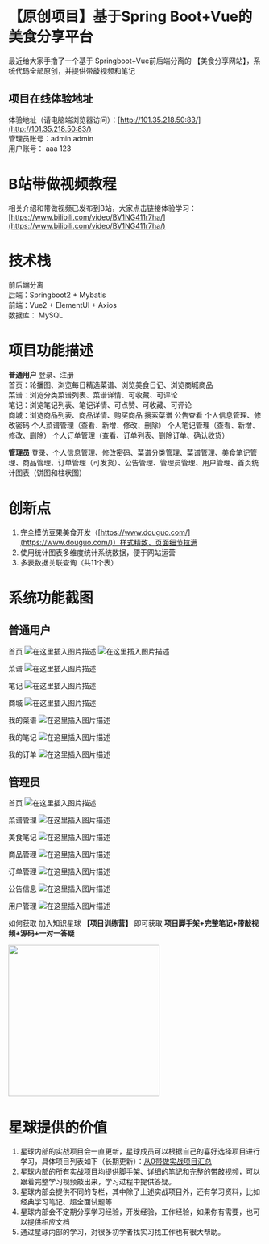 # 【原创项目】基于Spring Boot+Vue的美食分享平台
最近给大家手撸了一个基于 Springboot+Vue前后端分离的 【美食分享网站】，系统代码全部原创，并提供带敲视频和笔记

## 项目在线体验地址
体验地址（请电脑端浏览器访问）：[http://101.35.218.50:83/](http://101.35.218.50:83/)  
管理员账号：admin admin  
用户账号： aaa 123

# B站带做视频教程
相关介绍和带做视频已发布到B站，大家点击链接体验学习：
[https://www.bilibili.com/video/BV1NG411r7ha/](https://www.bilibili.com/video/BV1NG411r7ha/)

# 技术栈
前后端分离  
后端：Springboot2 + Mybatis  
前端：Vue2 + ElementUI + Axios  
数据库： MySQL

# 项目功能描述
**普通用户**
登录、注册  
首页：轮播图、浏览每日精选菜谱、浏览美食日记、浏览商城商品  
菜谱：浏览分类菜谱列表、菜谱详情、可收藏、可评论  
笔记：浏览笔记列表、笔记详情、可点赞、可收藏、可评论  
商城：浏览商品列表、商品详情、购买商品
搜索菜谱
公告查看
个人信息管理、修改密码
个人菜谱管理（查看、新增、修改、删除）
个人笔记管理（查看、新增、修改、删除）
个人订单管理（查看、订单列表、删除订单、确认收货）

**管理员**
登录、个人信息管理、修改密码、菜谱分类管理、菜谱管理、美食笔记管理、商品管理、订单管理（可发货）、公告管理、管理员管理、用户管理、首页统计图表（饼图和柱状图）

# 创新点
1. 完全模仿豆果美食开发（[https://www.douguo.com/](https://www.douguo.com/)）样式精致、页面细节拉满
2. 使用统计图表多维度统计系统数据，便于网站运营
3. 多表数据关联查询（共11个表）

# 系统功能截图
## 普通用户
首页
![在这里插入图片描述](https://img-blog.csdnimg.cn/direct/9bc8160597344583ae917189f06c2feb.png)
![在这里插入图片描述](https://img-blog.csdnimg.cn/direct/27eaf12675684d2ba529239d86056fb6.png)

菜谱
![在这里插入图片描述](https://img-blog.csdnimg.cn/direct/387c0c6983e54ef0af8b51d98fdaa2f4.png)

笔记
![在这里插入图片描述](https://img-blog.csdnimg.cn/direct/2c26fe3d0d864f609b2430b70b123e60.png)

商城
![在这里插入图片描述](https://img-blog.csdnimg.cn/direct/15d0e4c567844624a412c189f8710ed0.png)

我的菜谱
![在这里插入图片描述](https://img-blog.csdnimg.cn/direct/e55f989e59da4a68b51c6c8958d88f00.png)

我的笔记
![在这里插入图片描述](https://img-blog.csdnimg.cn/direct/ba0de4daf7c14a9a82ea35ddbda2ae50.png)

我的订单
![在这里插入图片描述](https://img-blog.csdnimg.cn/direct/0ddf00cf7ee241f3bf62898fe0db607c.png)

## 管理员
首页
![在这里插入图片描述](https://img-blog.csdnimg.cn/direct/bd2dbe85418a414e9cc56105534fde45.png)

菜谱管理
![在这里插入图片描述](https://img-blog.csdnimg.cn/direct/012ebea19ff54789bb9f79dda4d912f2.png)

美食笔记
![在这里插入图片描述](https://img-blog.csdnimg.cn/direct/819e2833f6f24924bcca276cccdc520b.png)

商品管理
![在这里插入图片描述](https://img-blog.csdnimg.cn/direct/6cf9ce233c2c464a9316eb21106fcfce.png)

订单管理
![在这里插入图片描述](https://img-blog.csdnimg.cn/direct/158f2ae31f5d41c58f933bec2eca3765.png)

公告信息
![在这里插入图片描述](https://img-blog.csdnimg.cn/direct/d950294554c04b3aa539aa14388f15f2.png)

用户管理
![在这里插入图片描述](https://img-blog.csdnimg.cn/direct/fbfc126994e84df48236581f9a1b54cf.png)

如何获取
加入知识星球 **【项目训练营】** 即可获取 **项目脚手架+完整笔记+带敲视频+源码+一对一答疑**

<img src="https://img-blog.csdnimg.cn/direct/44f688415c0c47cc81ad08a1f275e6a4.png" width="300px" />

# 星球提供的价值

1. 星球内部的实战项目会一直更新，星球成员可以根据自己的喜好选择项目进行学习，具体项目列表如下（长期更新）：[从0带做实战项目汇总](https://www.javaxm.cn/%E4%BB%8E0%E5%B8%A6%E5%81%9A%E5%AE%9E%E6%88%98%E9%A1%B9%E7%9B%AE%E6%B1%87%E6%80%BB.html)
2. 星球内部的所有实战项目均提供脚手架、详细的笔记和完整的带敲视频，可以跟着完整学习视频敲出来，学习过程中提供答疑。
3. 星球内部会提供不同的专栏，其中除了上述实战项目外，还有学习资料，比如经典学习笔记、超全面试题等
4. 星球内部会不定期分享学习经验，开发经验，工作经验，如果你有需要，也可以提供相应文档
5. 通过星球内部的学习，对很多初学者找实习找工作也有很大帮助。



